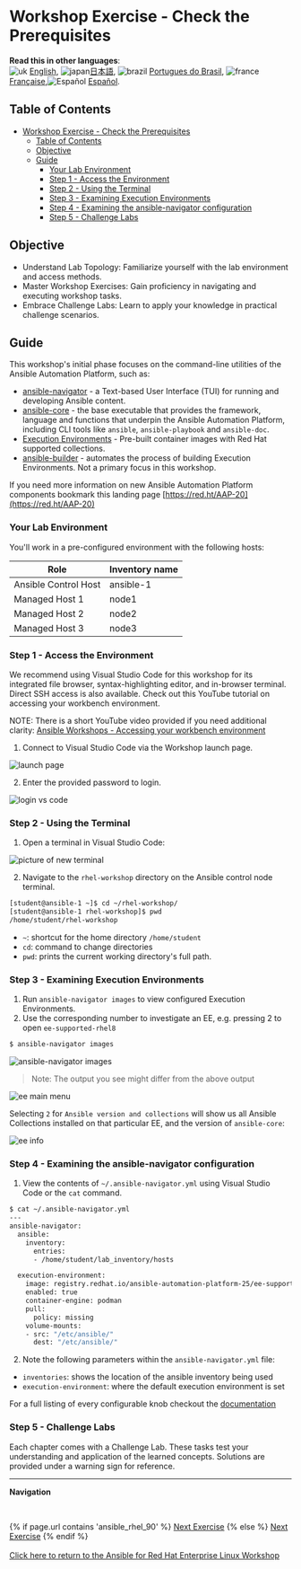 # Workshop Exercise - Check the Prerequisites

**Read this in other languages**:
<br>![uk](../../../images/uk.png) [English](README.md),  ![japan](../../../images/japan.png)[日本語](README.ja.md), ![brazil](../../../images/brazil.png) [Portugues do Brasil](README.pt-br.md), ![france](../../../images/fr.png) [Française](README.fr.md),![Español](../../../images/col.png) [Español](README.es.md).

## Table of Contents

- [Workshop Exercise - Check the Prerequisites](#workshop-exercise---check-the-prerequisites)
  - [Table of Contents](#table-of-contents)
  - [Objective](#objective)
  - [Guide](#guide)
    - [Your Lab Environment](#your-lab-environment)
    - [Step 1 - Access the Environment](#step-1---access-the-environment)
    - [Step 2 - Using the Terminal](#step-2---using-the-terminal)
    - [Step 3 - Examining Execution Environments](#step-3---examining-execution-environments)
    - [Step 4 - Examining the ansible-navigator configuration](#step-4---examining-the-ansible-navigator-configuration)
    - [Step 5 - Challenge Labs](#step-5---challenge-labs)

## Objective

* Understand Lab Topology: Familiarize yourself with the lab environment and access methods.
* Master Workshop Exercises: Gain proficiency in navigating and executing workshop tasks.
* Embrace Challenge Labs: Learn to apply your knowledge in practical challenge scenarios.

## Guide

This workshop's initial phase focuses on the command-line utilities of the Ansible Automation Platform, such as:


- [ansible-navigator](https://github.com/ansible/ansible-navigator) - a Text-based User Interface (TUI) for running and developing Ansible content.
- [ansible-core](https://docs.ansible.com/core.html) - the base executable that provides the framework, language and functions that underpin the Ansible Automation Platform, including CLI tools like `ansible`, `ansible-playbook` and `ansible-doc`.
- [Execution Environments](https://docs.ansible.com/ansible/latest/getting_started_ee/introduction.html) - Pre-built container images with Red Hat supported collections.
- [ansible-builder](https://github.com/ansible/ansible-builder) - automates the  process of building Execution Environments. Not a primary focus in this workshop.

If you need more information on new Ansible Automation Platform components bookmark this landing page [https://red.ht/AAP-20](https://red.ht/AAP-20)


### Your Lab Environment

You'll work in a pre-configured environment with the following hosts:


| Role                 | Inventory name |
| ---------------------| ---------------|
| Ansible Control Host | ansible-1      |
| Managed Host 1       | node1          |
| Managed Host 2       | node2          |
| Managed Host 3       | node3          |

### Step 1 - Access the Environment

We recommend using Visual Studio Code for this workshop for its integrated file browser, syntax-highlighting editor, and in-browser terminal. Direct SSH access is also available. Check out this YouTube tutorial on accessing your workbench environment.

NOTE: There is a short YouTube video provided if you need additional clarity:
[Ansible Workshops - Accessing your workbench environment](https://youtu.be/Y_Gx4ZBfcuk)


1. Connect to Visual Studio Code via the Workshop launch page.

  ![launch page](images/launch_page.png)

2. Enter the provided password to login.

  ![login vs code](images/vscode_login.png)


### Step 2 - Using the Terminal

1. Open a terminal in Visual Studio Code:

  ![picture of new terminal](images/vscode-new-terminal.png)

2. Navigate to the `rhel-workshop` directory on the Ansible control node terminal.

```bash
[student@ansible-1 ~]$ cd ~/rhel-workshop/
[student@ansible-1 rhel-workshop]$ pwd
/home/student/rhel-workshop
```

* `~`: shortcut for the home directory `/home/student`
* `cd`: command to change directories
* `pwd`: prints the current working directory's full path.

### Step 3 - Examining Execution Environments

1. Run `ansible-navigator images` to view configured Execution Environments.
2. Use the corresponding number to investigate an EE, e.g. pressing 2 to open `ee-supported-rhel8`

```bash
$ ansible-navigator images
```

![ansible-navigator images](images/navigator-images.png)


> Note: The output  you see might differ from the above output


![ee main menu](images/navigator-ee-menu.png)

Selecting `2` for `Ansible version and collections` will show us all Ansible Collections installed on that particular EE, and the version of `ansible-core`:

![ee info](images/navigator-ee-collections.png)

### Step 4 - Examining the ansible-navigator configuration

1. View the contents of `~/.ansible-navigator.yml` using Visual Studio Code or the `cat` command.

```bash
$ cat ~/.ansible-navigator.yml
---
ansible-navigator:
  ansible:
    inventory:
      entries:
      - /home/student/lab_inventory/hosts

  execution-environment:
    image: registry.redhat.io/ansible-automation-platform-25/ee-supported-rhel8 
    enabled: true
    container-engine: podman
    pull:
      policy: missing
    volume-mounts:
    - src: "/etc/ansible/"
      dest: "/etc/ansible/"
```

2. Note the following parameters within the `ansible-navigator.yml` file:

* `inventories`: shows the location of the ansible inventory being used
* `execution-environment`: where the default execution environment is set

For a full listing of every configurable knob checkout the [documentation](https://ansible.readthedocs.io/projects/navigator/settings/)

### Step 5 - Challenge Labs

Each chapter comes with a Challenge Lab. These tasks test your understanding and application of the learned concepts. Solutions are provided under a warning sign for reference.

---
**Navigation**

<br>

{% if page.url contains 'ansible_rhel_90' %}
[Next Exercise](../2-thebasics)
{% else %}
[Next Exercise](../1.2-thebasics)
{% endif %}
<br><br>
[Click here to return to the Ansible for Red Hat Enterprise Linux Workshop](../README.md)
